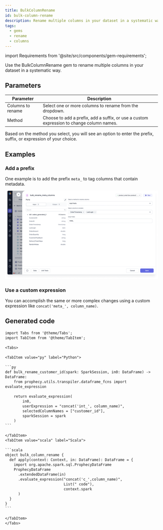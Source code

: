 ```yaml
---
title: BulkColumnRename
id: bulk-column-rename
description: Rename multiple columns in your dataset in a systematic way
tags:
  - gems
  - rename
  - columns
---
```


import Requirements from '@site/src/components/gem-requirements';

<Requirements
  python_package_name="ProphecySparkBasicsPython"
  python_package_version="0.2.11+"
  scala_package_name="ProphecySparkBasicsScala"
  scala_package_version="0.1.9+"
  scala_lib="7.1.97"
  python_lib="1.8.19"
  uc_single="14.3+"
  uc_shared="Not Supported"
  livy="3.0.1+"
/>

Use the BulkColumnRename gem to rename multiple columns in your dataset in a systematic way.

## Parameters

| Parameter         | Description                                                                              |
| ----------------- | ---------------------------------------------------------------------------------------- |
| Columns to rename | Select one or more columns to rename from the dropdown.                                  |
| Method            | Choose to add a prefix, add a suffix, or use a custom expression to change column names. |

Based on the method you select, you will see an option to enter the prefix, suffix, or expression of your choice.

## Examples

### Add a prefix

One example is to add the prefix `meta_` to tag columns that contain metadata.

![Add prefix to multiple columns](./img/bulk-add-prefix.png)

### Use a custom expression

You can accomplish the same or more complex changes using a custom expression like `concat('meta_', column_name)`.

## Generated code

````mdx-code-block
import Tabs from '@theme/Tabs';
import TabItem from '@theme/TabItem';

<Tabs>

<TabItem value="py" label="Python">

```py
def bulk_rename_customer_id(spark: SparkSession, in0: DataFrame) -> DataFrame:
    from prophecy.utils.transpiler.dataframe_fcns import evaluate_expression

    return evaluate_expression(
        in0,
        userExpression = "concat('int_', column_name)",
        selectedColumnNames = ["customer_id"],
        sparkSession = spark
    )
```

</TabItem>
<TabItem value="scala" label="Scala">

```scala
object bulk_column_rename {
  def apply(context: Context, in: DataFrame): DataFrame = {
    import org.apache.spark.sql.ProphecyDataFrame
    ProphecyDataFrame
      .extendedDataFrame(in)
      .evaluate_expression("concat('c_',column_name)",
                           List(" code"),
                           context.spark
      )
  }
}
```

</TabItem>
</Tabs>

````
